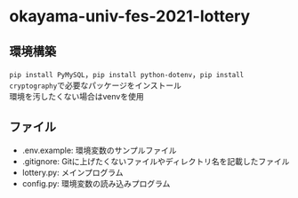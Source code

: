 # okayama-univ-fes-2021-lottery

## 環境構築
`pip install PyMySQL`，`pip install python-dotenv`，`pip install cryptography`で必要なパッケージをインストール  
環境を汚したくない場合はvenvを使用

## ファイル
- .env.example: 環境変数のサンプルファイル
- .gitignore: Gitに上げたくないファイルやディレクトリ名を記載したファイル
- lottery.py: メインプログラム
- config.py: 環境変数の読み込みプログラム
